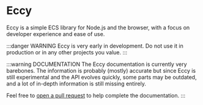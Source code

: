 # Eccy
Eccy is a simple ECS library for Node.js and the browser, with a focus on
developer experience and ease of use.

:::danger WARNING
Eccy is very early in development. Do not use it in production or in any other
projects you value.
:::

:::warning DOCUMENTATION
The Eccy documentation is currently very barebones. The information is probably
(mostly) accurate but since Eccy is still experimental and the API evolves
quickly, some parts may be outdated, and a lot of in-depth information is still
missing entirely.

Feel free to [open a pull request](https://github.com/woubuc/eccy/pulls) to help
complete the documentation.
:::
